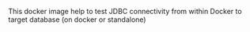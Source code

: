 This docker image help to test JDBC connectivity from within Docker to target database (on docker or standalone)

